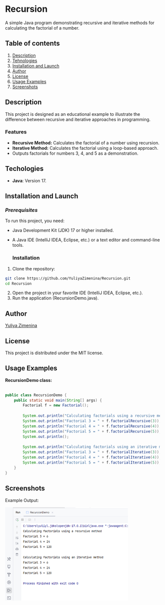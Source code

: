 # Recursion
A simple Java program demonstrating recursive and iterative methods for calculating the factorial of a number. 

## Table of contents
1. [Description](#description)
2. [Tehnologies](#technologies)
3. [Installation and Launch](#installation-and-launch)
4. [Author](#author)
5. [License](#license)
6. [Usage Examples](#usage-examples)
7. [Screenshots](#screenshots)

## Description

This project is designed as an educational example to illustrate the difference between recursive and iterative approaches
in programming.

### Features

- **Recursive Method:** Calculates the factorial of a number using recursion.
- **Iterative Method:** Calculates the factorial using a loop-based approach.
- Outputs factorials for numbers 3, 4, and 5 as a demonstration.

## Techologies

- **Java**: Version 17.

## Installation and Launch
### ***Prerequisites***

To run this project, you need:
- Java Development Kit (JDK) 17 or higher installed.
- A Java IDE (IntelliJ  IDEA, Eclipse, etc.) or a text editor and command-line tools.

  ### Installation
  
 1. Clone the repository:
   ```bash
   git clone https://github.com/YuliyaZimenina/Recursion.git
   cd Recursion
   ```
2. Open the project in your favorite IDE (IntelliJ IDEA, Eclipse, etc.).
3. Run the application (RecursionDemo.java).

## Author

[Yuliya Zimenina](https://github.com/YuliyaZimenina)

## License

This project is distributed under the MIT license.

## Usage Examples

**RecursionDemo class:**
```java

public class RecursionDemo {
    public static void main(String[] args) {
        Factorial f = new Factorial();

        System.out.println("Calculating factorials using a recursive method");
        System.out.println("Factorial 3 = " + f.factorialRecursive(3));
        System.out.println("Factorial 4 = " + f.factorialRecursive(4));
        System.out.println("Factorial 5 = " + f.factorialRecursive(5));
        System.out.println();

        System.out.println("Calculating factorials using an iterative method");
        System.out.println("Factorial 3 = " + f.factorialIterative(3));
        System.out.println("Factorial 4 = " + f.factorialIterative(4));
        System.out.println("Factorial 5 = " + f.factorialIterative(5));
    }
}

```

## Screenshots 

Example Output:

<img src="images/Output.png" alt="Output" width="400">
